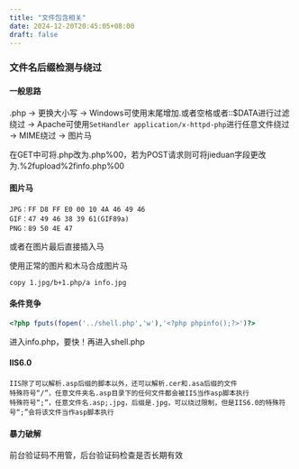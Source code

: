 ```yaml
---
title: "文件包含相关"
date: 2024-12-20T20:45:05+08:00
draft: false
---
```


### 文件名后缀检测与绕过
#### 一般思路
.php -> 更换大小写 -> Windows可使用末尾增加.或者空格或者::$DATA进行过滤绕过 -> Apache可使用``SetHandler application/x-httpd-php``进行任意文件绕过 -> MIME绕过 -> 图片马

在GET中可将.php改为.php%00，若为POST请求则可将jieduan字段更改为.%2fupload%2finfo.php%00

#### 图片马
```
JPG：FF D8 FF E0 00 10 4A 46 49 46
GIF：47 49 46 38 39 61(GIF89a)
PNG：89 50 4E 47
```
或者在图片最后直接插入马

使用正常的图片和木马合成图片马
```
copy 1.jpg/b+1.php/a info.jpg
```
#### 条件竞争
```php
<?php fputs(fopen('../shell.php','w'),'<?php phpinfo();?>')?>
```
进入info.php，要快！再进入shell.php

#### IIS6.0
    IIS除了可以解析.asp后缀的脚本以外，还可以解析.cer和.asa后缀的文件
    特殊符号“/”，任意文件夹名.asp目录下的任何文件都会被IIS当作asp脚本执行
    特殊符号“;”，任意文件名.asp;.jpg，后缀是.jpg，可以绕过限制，但是IIS6.0的特殊符号“;”会将该文件当作asp脚本执行

#### 暴力破解

前台验证码不用管，后台验证码检查是否长期有效